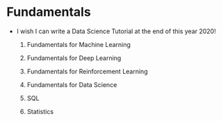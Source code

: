 # Fundamentals
* I wish I can write a Data Science Tutorial at the end of this year 2020! 
 
  1. Fundamentals for Machine Learning
  
  2. Fundamentals for Deep Learning
  
  3. Fundamentals for Reinforcement Learning

  4. Fundamentals for Data Science
  
  5. SQL
  
  6. Statistics
